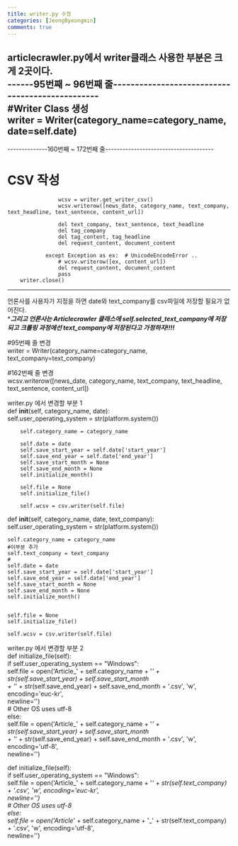 ```yaml
---
title: writer.py 수정
categories: [JeongByeongmin]
comments: true
---
```


articlecrawler.py에서 writer클래스 사용한 부분은 크게 2곳이다.  
------95번째 ~ 96번째 줄------------------------------------------------  
#Writer Class 생성  
        writer = Writer(category_name=category_name, date=self.date)  
----------------------------------------------------------------------  

--------------160번째 ~ 172번째 줄--------------------------------------  
# CSV 작성  
                    wcsv = writer.get_writer_csv()  
                    wcsv.writerow([news_date, category_name, text_company, text_headline, text_sentence, content_url])  

                    del text_company, text_sentence, text_headline  
                    del tag_company  
                    del tag_content, tag_headline  
                    del request_content, document_content  

                except Exception as ex:  # UnicodeEncodeError ..  
                    # wcsv.writerow([ex, content_url])  
                    del request_content, document_content  
                    pass  
        writer.close()  
----------------------------------------------------------------------  
언론사를 사용자가 지정을 하면 date와 text_company를 csv파일에 저장할 필요가 없어진다.  
****그리고 언론사는 Articlecrawler 클래스에 self.selected_text_company에 저장되고 크롤링 과정에선 text_company에 저장된다고 가정하자!!!!***  

#95번째 줄 변경  
writer = Writer(category_name=category_name, text_company=text_company)  

#162번째 줄 변경  
wcsv.writerow([news_date, category_name, text_company, text_headline, text_sentence, content_url])  


writer.py 에서 변경할 부분 1  
    def __init__(self, category_name, date):  
        self.user_operating_system = str(platform.system())  

        self.category_name = category_name  

        self.date = date  
        self.save_start_year = self.date['start_year']  
        self.save_end_year = self.date['end_year']  
        self.save_start_month = None  
        self.save_end_month = None  
        self.initialize_month()  

        self.file = None  
        self.initialize_file()  

        self.wcsv = csv.writer(self.file)  
        
def __init__(self, category_name, date, text_company):  
    self.user_operating_system = str(platform.system())  

    self.category_name = category_name  
    #이부분 추가  
    self.text_company = text_company  
    #  
    self.date = date  
    self.save_start_year = self.date['start_year']  
    self.save_end_year = self.date['end_year']  
    self.save_start_month = None  
    self.save_end_month = None  
    self.initialize_month()  


    self.file = None  
    self.initialize_file()  

    self.wcsv = csv.writer(self.file)  
     
writer.py 에서 변경할 부분 2  
    def initialize_file(self):  
        if self.user_operating_system == "Windows":  
            self.file = open('Article_' + self.category_name + '_' + str(self.save_start_year) + self.save_start_month  
                             + '_' + str(self.save_end_year) + self.save_end_month + '.csv', 'w', encoding='euc-kr',  
                             newline='')  
        # Other OS uses utf-8  
        else:  
            self.file = open('Article_' + self.category_name + '_' + str(self.save_start_year) + self.save_start_month  
                             + '_' + str(self.save_end_year) + self.save_end_month + '.csv', 'w', encoding='utf-8',  
                             newline='')  
                             
def initialize_file(self):  
    if self.user_operating_system == "Windows":  
        self.file = open('Article_' + self.category_name + '_' + str(self.text_company) + '.csv', 'w', encoding='euc-kr',  
                         newline='')  
    # Other OS uses utf-8  
    else:  
        self.file = open('Article_' + self.category_name + '_' + str(self.text_company) + '.csv', 'w', encoding='utf-8',  
                         newline='')  
 


